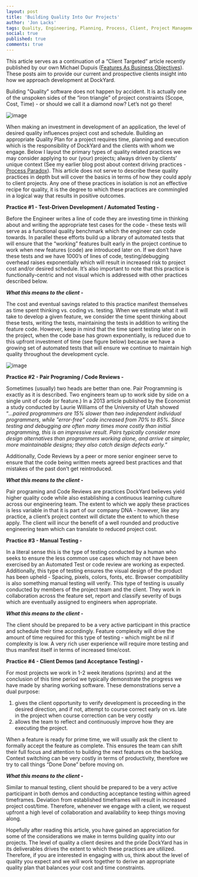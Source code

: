 ```yaml
---
layout: post
title: 'Building Quality Into Our Projects'
author: 'Jon Lacks'
tags: Quality, Engineering, Planning, Process, Client, Project Management
social: true
published: true
comments: true
---
```


This article serves as a continuation of a “Client Targeted” article recently published by our own Michael Dupuis (<a href="http://reefpoints.dockyard.com/2014/09/12/features-as-business-objectives.html">Features As Business Objectives</a>). These posts aim to provide our current and prospective clients insight into how we approach development at DockYard.

Building "Quality" software does not happen by accident. It is actually one of the unspoken sides of the “iron triangle” of project constraints (Scope, Cost, Time) - or should we call it a diamond now? Let’s not go there! 

![image](http://i.imgur.com/DEWme3R.jpg)

When making an investment in development of an application, the level of desired quality influences project cost and schedule.  Building an appropriate Quality Plan for a project requires time, planning and execution which is the responsibility of DockYard and the clients with whom we engage.  Below I layout the primary types of quality related practices we may consider applying to our (your) projects; always driven by clients’ unique context (See my earlier blog post about context driving practices - <a href="http://reefpoints.dockyard.com/2014/06/06/process-paradox.html">Process Paradox</a>).  This article does not serve to describe these quality practices in depth but will cover the basics in terms of how they could apply to client projects.  Any one of these practices in isolation is not an effective recipe for quality, it is the degree to which these practices are commingled in a logical way that results in positive outcomes. 

**Practice #1 - Test-Driven Development / Automated Testing -**

Before the Engineer writes a line of code they are investing time in thinking about and writing the appropriate test cases for the code - these tests will serve as a functional quality benchmark which the engineer can code towards. In parallel these efforts build up a library of automated tests that will ensure that the “working” features built early in the project continue to work when new features (code) are introduced later on.  If we don’t have these tests and we have 1000’s of lines of code, testing/debugging overhead raises exponentially which will result in increased risk to project cost and/or desired schedule.  It’s also important to note that this practice is functionally-centric and not visual which is addressed with other practices described below.

***What this means to the client* -**

The cost and eventual savings related to this practice manifest themselves as time spent thinking vs. coding vs. testing. When we estimate what it will take to develop a given feature, we consider the time spent thinking about these tests, writing the tests, maintaining the tests in addition to writing the feature code.  However, keep in mind that the time spent testing later on in the project, when the code base has grown exponentially, is reduced due to this upfront investment of time (see figure below) because we have a growing set of automated tests that will ensure we continue to maintain high quality throughout the development cycle.

![image]( http://imgur.com/2HBq9ie.jpg)

**Practice #2 - Pair Programing / Code Reviews -**

Sometimes (usually) two heads are better than one.  Pair Programming is exactly as it is described. Two engineers team up to work side by side on a single unit of code (or feature.) In a 2013 article published by the Economist a study conducted by Laurie Williams of the University of Utah showed “*...paired programmers are 15% slower than two independent individual programmers, while "error-free" code increased from 70% to 85%. Since testing and debugging are often many times more costly than initial programming, this is an impressive result. Pairs typically consider more design alternatives than programmers working alone, and arrive at simpler, more maintainable designs; they also catch design defects early.*”

Additionally, Code Reviews by a peer or more senior engineer serve to ensure that the code being written meets agreed best practices and that mistakes of the past don’t get reintroduced. 

***What this means to the client* -**

Pair programing and Code Reviews are practices DockYard believes yield higher quality code while also establishing a continuous learning culture across our engineering team.  The extent to which we apply these practices is less variable in that it is part of our company DNA - however, like any practice, a client’s project context will dictate the extent to which these apply.  The client will incur the benefit of a well rounded and productive engineering team which can translate to reduced project cost.

**Practice #3 - Manual Testing -**

In a literal sense this is the type of testing conducted by a human who seeks to ensure the less common use cases which may not have been exercised by an Automated Test or code review are working as expected. Additionally, this type of testing ensures the visual design of the product has been upheld -  Spacing, pixels, colors, fonts, etc.  Browser compatibility is also something manual testing will verify. This type of testing is usually conducted by members of the project team and the client. They work in collaboration across the feature set, report and classify severity of bugs which are eventually assigned to engineers when appropriate.

***What this means to the client* -**

The client should be prepared to be a very active participant in this practice and schedule their time accordingly.  Feature complexity will drive the amount of time required for this type of testing - which might be nil if complexity is low.  A very rich user experience will require more testing and thus manifest itself in terms of increased time/cost.  


**Practice #4 - Client Demos (and Acceptance Testing) -**

For most projects we work in 1-2 week iterations (sprints) and at the conclusion of this time period we typically demonstrate the progress we have made by sharing working software. These demonstrations serve a dual purpose:

1. gives the client opportunity to verify development is proceeding in the desired direction, and if not, attempt to course correct early on vs. late in the project when course correction can be very costly
2. allows the team to reflect and continuously improve how they are executing the project.

When a feature is ready for prime time, we will usually ask the client to formally accept the feature as complete.  This ensures the team can shift their full focus and attention to building the next features on the backlog. Context switching can be very costly in terms of productivity, therefore we try to call things “Done Done” before moving on. 

***What this means to the client* -**

Similar to manual testing, client should be prepared to be a very active participant in both demos and conducting acceptance testing within agreed timeframes.  Deviation from established timeframes will result in increased project cost/time.  Therefore, whenever we engage with a client, we request upfront a high level of collaboration and availability to keep things moving along.  

Hopefully after reading this article, you have gained an appreciation for some of the considerations we make in terms building quality into our projects.  The level of quality a client desires and the pride DockYard has in its deliverables drives the extent to which these practices are utilized.  Therefore, if you are interested in engaging with us, think about the level of quality you expect and we will work together to derive an appropriate quality plan that balances your cost and time constraints.
